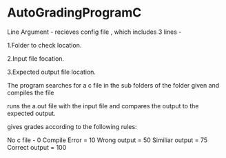 # AutoGradingProgramC
Line Argument - recieves config file , which includes 3 lines -

1.Folder to check location.

2.Input file focation.

3.Expected output file location.

The program searches for a c file in the sub folders of the folder given and compiles the file

runs the a.out file with the input file and compares the output to the expected output.

gives grades according to the following rules:

No c file - 0
Compile Error = 10
Wrong output = 50
Similiar output = 75
Correct output = 100

